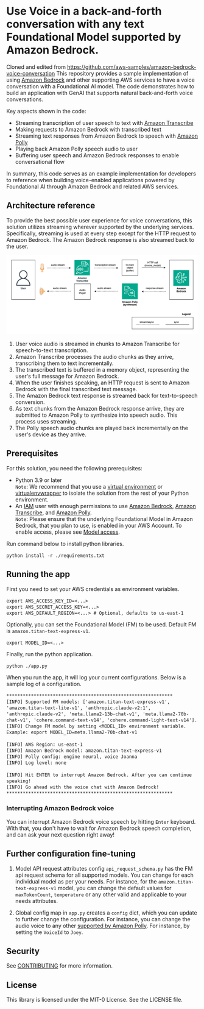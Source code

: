 # Use Voice in a back-and-forth conversation with any text Foundational Model supported by Amazon Bedrock.

Cloned and edited from https://github.com/aws-samples/amazon-bedrock-voice-conversation
This repository provides a sample implementation of using [Amazon Bedrock](https://aws.amazon.com/bedrock/) and other supporting AWS services to have a voice conversation with a Foundational AI model. The code demonstrates how to build an application with GenAI that supports natural back-and-forth voice conversations.

Key aspects shown in the code:

- Streaming transcription of user speech to text with [Amazon Transcribe](https://aws.amazon.com/pm/transcribe)
- Making requests to Amazon Bedrock with transcribed text
- Streaming text responses from Amazon Bedrock to speech with [Amazon Polly](https://aws.amazon.com/polly/)
- Playing back Amazon Polly speech audio to user
- Buffering user speech and Amazon Bedrock responses to enable conversational flow

In summary, this code serves as an example implementation for developers to reference when building voice-enabled applications powered by Foundational AI through Amazon Bedrock and related AWS services.

## Architecture reference

To provide the best possible user experience for voice conversations, this solution utilizes streaming wherever supported by the underlying services. Specifically, streaming is used at every step except for the HTTP request to Amazon Bedrock. The Amazon Bedrock response is also streamed back to the user.

![arch](./docs/amazon-bedrock-voice-conversation.png)

1. User voice audio is streamed in chunks to Amazon Transcribe for speech-to-text transcription.
2. Amazon Transcribe processes the audio chunks as they arrive, transcribing them to text incrementally.
3. The transcribed text is buffered in a memory object, representing the user's full message for Amazon Bedrock.
4. When the user finishes speaking, an HTTP request is sent to Amazon Bedrock with the final transcribed text message.
5. The Amazon Bedrock text response is streamed back for text-to-speech conversion.
6. As text chunks from the Amazon Bedrock response arrive, they are submitted to Amazon Polly to synthesize into speech audio. This process uses streaming.
7. The Polly speech audio chunks are played back incrementally on the user's device as they arrive.

## Prerequisites

For this solution, you need the following prerequisites:

* Python 3.9 or later  
  `Note`: We recommend that you use a [virtual environment](https://docs.python.org/3.9/library/venv.html) or [virtualenvwrapper](https://virtualenvwrapper.readthedocs.io/en/latest/) to isolate the solution from the rest of your Python environment.
* An [IAM](https://aws.amazon.com/iam/) user with enough permissions to use [Amazon Bedrock](https://aws.amazon.com/bedrock/), [Amazon Transcribe](https://aws.amazon.com/pm/transcribe), and [Amazon Polly](https://aws.amazon.com/polly/).  
  `Note`: Please ensure that the underlying Foundational Model in Amazon Bedrock, that you plan to use, is enabled in your AWS Account. To enable access, please see [Model access](https://docs.aws.amazon.com/bedrock/latest/userguide/model-access.html).

Run command below to install python libraries.

```shell
python install -r ./requirements.txt
```

## Running the app

First you need to set your AWS credentials as environment variables.

```shell
export AWS_ACCESS_KEY_ID=<...>
export AWS_SECRET_ACCESS_KEY=<...>
export AWS_DEFAULT_REGION=<...> # Optional, defaults to us-east-1
```

Optionally, you can set the Foundational Model (FM) to be used. Default FM is `amazon.titan-text-express-v1`.

```shell
export MODEL_ID=<...>
```

Finally, run the python application.

```shell
python ./app.py
```

When you run the app, it will log your current configurations. Below is a sample log of a configuration.

```text
*************************************************************
[INFO] Supported FM models: ['amazon.titan-text-express-v1', 'amazon.titan-text-lite-v1', 'anthropic.claude-v2:1', 'anthropic.claude-v2', 'meta.llama2-13b-chat-v1', 'meta.llama2-70b-chat-v1', 'cohere.command-text-v14', 'cohere.command-light-text-v14'].
[INFO] Change FM model by setting <MODEL_ID> environment variable. Example: export MODEL_ID=meta.llama2-70b-chat-v1

[INFO] AWS Region: us-east-1
[INFO] Amazon Bedrock model: amazon.titan-text-express-v1
[INFO] Polly config: engine neural, voice Joanna
[INFO] Log level: none

[INFO] Hit ENTER to interrupt Amazon Bedrock. After you can continue speaking!
[INFO] Go ahead with the voice chat with Amazon Bedrock!
*************************************************************
```

### Interrupting Amazon Bedrock voice
You can interrupt Amazon Bedrock voice speech by hitting `Enter` keyboard. With that, you don't have to wait for Amazon Bedrock speech completion, and can ask your next question right away!


## Further configuration fine-tuning

1. Model API request attributes config
   `api_request_schema.py` has the FM api request schema for all supported models. You can change for each individual model as per your needs.
   For instance, for the `amazon.titan-text-express-v1` model, you can change the default values for `maxTokenCount`, `temperature` or any other valid and applicable to your needs attributes.

2. Global config map in
   `app.py` creates a `config` dict, which you can update to further change the configuration. For instance, you can change the audio voice to any other [supported by Amazon Polly](https://docs.aws.amazon.com/polly/latest/dg/voicelist.html).
   For instance, by setting the `VoiceId` to `Joey`.


## Security

See [CONTRIBUTING](CONTRIBUTING.md#security-issue-notifications) for more information.

## License

This library is licensed under the MIT-0 License. See the LICENSE file.

